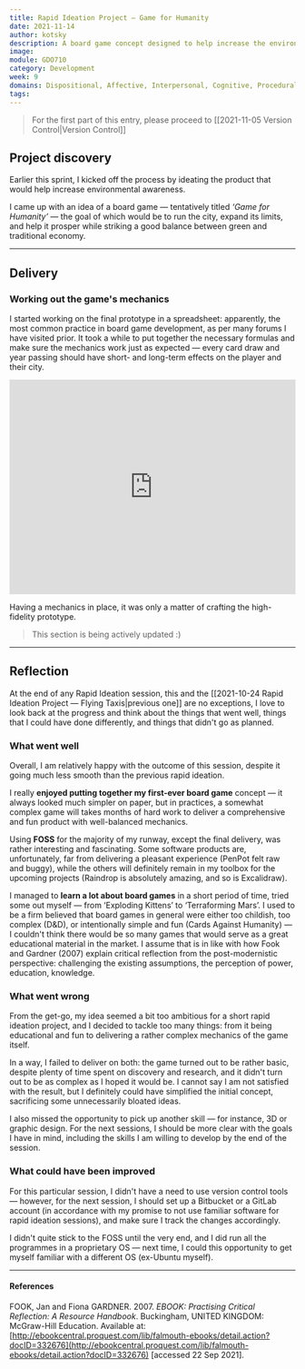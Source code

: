 ```yaml
---
title: Rapid Ideation Project — Game for Humanity
date: 2021-11-14
author: kotsky
description: A board game concept designed to help increase the environmental awareness
image: 
module: GDO710
category: Development
week: 9
domains: Dispositional, Affective, Interpersonal, Cognitive, Procedural
tags: 
---
```


> For the first part of this entry, please proceed to [[2021-11-05 Version Control|Version Control]]

## Project discovery

Earlier this sprint, I kicked off the process by ideating the product that would help increase environmental awareness. 

I came up with an idea of a board game — tentatively titled *‘Game for Humanity’* — the goal of which would be to run the city, expand its limits, and help it prosper while striking a good balance between green and traditional economy.

---

## Delivery

### Working out the game's mechanics

I started working on the final prototype in a spreadsheet: apparently, the most common practice in board game development, as per many forums I have visited prior. It took a while to put together the necessary formulas and make sure the mechanics work just as expected — every card draw and year passing should have short- and long-term effects on the player and their city. 

<div style="padding:75% 0 0 0;position:relative;"><iframe src="https://player.vimeo.com/video/645660836?h=f4c26f0496&amp;badge=0&amp;autopause=0&amp;player_id=0&amp;app_id=58479" frameborder="0" allow="autoplay; fullscreen; picture-in-picture" allowfullscreen style="position:absolute;top:0;left:0;width:100%;height:100%;" title="09-Sheet.mp4"></iframe></div><script src="https://player.vimeo.com/api/player.js"></script>

Having a mechanics in place, it was only a matter of crafting the high-fidelity prototype. 

> This section is being actively updated :)

---

## Reflection
At the end of any Rapid Ideation session, this and the [[2021-10-24 Rapid Ideation Project — Flying Taxis|previous one]] are no exceptions, I love to look back at the progress and think about the things that went well, things that I could have done differently, and things that didn't go as planned.

### What went well
Overall, I am relatively happy with the outcome of this session, despite it going much less smooth than the previous rapid ideation.

I really **enjoyed putting together my first-ever board game** concept — it always looked much simpler on paper, but in practices, a somewhat complex game will takes months of hard work to deliver a comprehensive and fun product with well-balanced mechanics.

Using **FOSS** for the majority of my runway, except the final delivery, was rather interesting and fascinating. Some software products are, unfortunately, far from delivering a pleasant experience (PenPot felt raw and buggy), while the others will definitely remain in my toolbox for the upcoming projects (Raindrop is absolutely amazing, and so is Excalidraw).

I managed to **learn a lot about board games** in a short period of time, tried some out myself — from ‘Exploding Kittens’ to ‘Terraforming Mars’. I used to be a firm believed that board games in general were either too childish, too complex (D&D), or intentionally simple and fun (Cards Against Humanity) — I couldn't think there would be so many games that would serve as a great educational material in the market. I assume that is in like with how Fook and Gardner (2007) explain critical reflection from the post-modernistic perspective: challenging the existing assumptions, the perception of power, education, knowledge.

### What went wrong
From the get-go, my idea seemed a bit too ambitious for a short rapid ideation project, and I decided to tackle too many things: from it being educational and fun to delivering a rather complex mechanics of the game itself.

In a way, I failed to deliver on both: the game turned out to be rather basic, despite plenty of time spent on discovery and research, and it didn't turn out to be as complex as I hoped it would be. I cannot say I am not satisfied with the result, but I definitely could have simplified the initial concept, sacrificing some unnecessarily bloated ideas.

I also missed the opportunity to pick up another skill — for instance, 3D or graphic design. For the next sessions, I should be more clear with the goals I have in mind, including the skills I am willing to develop by the end of the session.

### What could have been improved
For this particular session, I didn't have a need to use version control tools — however, for the next session, I should set up a Bitbucket or a GitLab account (in accordance with my promise to not use familiar software for rapid ideation sessions), and make sure I track the changes accordingly.

I didn't quite stick to the FOSS until the very end, and I did run all the programmes in a proprietary OS — next time, I could this opportunity to get myself familiar with a different OS (ex-Ubuntu myself). 

---

#### References

FOOK, Jan and Fiona GARDNER. 2007. _EBOOK: Practising Critical Reflection: A Resource Handbook_. Buckingham, UNITED KINGDOM: McGraw-Hill Education. Available at: [http://ebookcentral.proquest.com/lib/falmouth-ebooks/detail.action?docID=332676](http://ebookcentral.proquest.com/lib/falmouth-ebooks/detail.action?docID=332676) [accessed 22 Sep 2021].